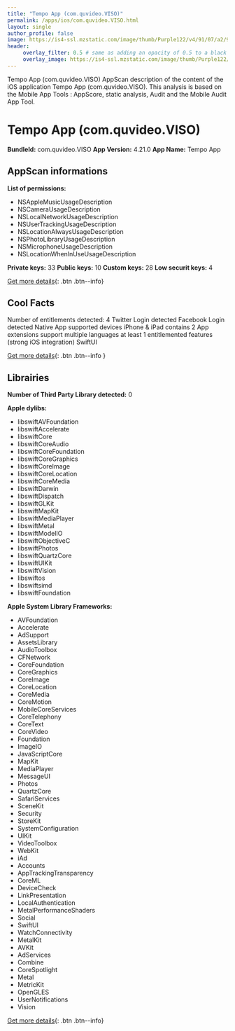 ```yaml
---
title: "Tempo App (com.quvideo.VISO)"
permalink: /apps/ios/com.quvideo.VISO.html
layout: single
author_profile: false
image: https://is4-ssl.mzstatic.com/image/thumb/Purple122/v4/91/07/a2/9107a27d-e436-dae3-24a0-9aa081ccdd84/AppIcon-0-0-1x_U007emarketing-0-0-0-7-0-0-sRGB-0-0-0-GLES2_U002c0-512MB-85-220-0-0.png/512x512bb.jpg
header: 
     overlay_filter: 0.5 # same as adding an opacity of 0.5 to a black background
     overlay_image: https://is4-ssl.mzstatic.com/image/thumb/Purple122/v4/91/07/a2/9107a27d-e436-dae3-24a0-9aa081ccdd84/AppIcon-0-0-1x_U007emarketing-0-0-0-7-0-0-sRGB-0-0-0-GLES2_U002c0-512MB-85-220-0-0.png/512x512bb.jpg
---
```

Tempo App (com.quvideo.VISO) AppScan description of the content of the iOS application Tempo App (com.quvideo.VISO). This analysis is based on the Mobile App Tools : AppScore, static analysis, Audit and the Mobile Audit App Tool.

# Tempo App (com.quvideo.VISO)

**BundleId:** com.quvideo.VISO
**App Version:** 4.21.0
**App Name:** Tempo App


## AppScan informations 

**List of permissions:** 
- NSAppleMusicUsageDescription
- NSCameraUsageDescription
- NSLocalNetworkUsageDescription
- NSUserTrackingUsageDescription
- NSLocationAlwaysUsageDescription
- NSPhotoLibraryUsageDescription
- NSMicrophoneUsageDescription
- NSLocationWhenInUseUsageDescription
  
  
**Private keys:** 33
**Public keys:** 10
**Custom keys:** 28
**Low securit keys:** 4
  
[Get more details](/pricing.html){: .btn .btn--info}

## Cool Facts

Number of entitlements detected: 4
Twitter Login detected
Facebook Login detected
Native App
supported devices iPhone & iPad
contains 2 App extensions
support multiple languages
at least 1 entitlemented features (strong iOS integration)
SwiftUI
  
[Get more details](/pricing.html){: .btn .btn--info }

## Librairies 
**Number of Third Party Library detected:** 0


**Apple dylibs:**
- libswiftAVFoundation
- libswiftAccelerate
- libswiftCore
- libswiftCoreAudio
- libswiftCoreFoundation
- libswiftCoreGraphics
- libswiftCoreImage
- libswiftCoreLocation
- libswiftCoreMedia
- libswiftDarwin
- libswiftDispatch
- libswiftGLKit
- libswiftMapKit
- libswiftMediaPlayer
- libswiftMetal
- libswiftModelIO
- libswiftObjectiveC
- libswiftPhotos
- libswiftQuartzCore
- libswiftUIKit
- libswiftVision
- libswiftos
- libswiftsimd
- libswiftFoundation


**Apple System Library Frameworks:**
- AVFoundation
- Accelerate
- AdSupport
- AssetsLibrary
- AudioToolbox
- CFNetwork
- CoreFoundation
- CoreGraphics
- CoreImage
- CoreLocation
- CoreMedia
- CoreMotion
- MobileCoreServices
- CoreTelephony
- CoreText
- CoreVideo
- Foundation
- ImageIO
- JavaScriptCore
- MapKit
- MediaPlayer
- MessageUI
- Photos
- QuartzCore
- SafariServices
- SceneKit
- Security
- StoreKit
- SystemConfiguration
- UIKit
- VideoToolbox
- WebKit
- iAd
- Accounts
- AppTrackingTransparency
- CoreML
- DeviceCheck
- LinkPresentation
- LocalAuthentication
- MetalPerformanceShaders
- Social
- SwiftUI
- WatchConnectivity
- MetalKit
- AVKit
- AdServices
- Combine
- CoreSpotlight
- Metal
- MetricKit
- OpenGLES
- UserNotifications
- Vision


  
[Get more details](/pricing.html){: .btn .btn--info}

